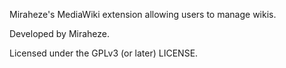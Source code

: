 Miraheze's MediaWiki extension allowing users to manage wikis.

Developed by Miraheze.

Licensed under the GPLv3 (or later) LICENSE.
